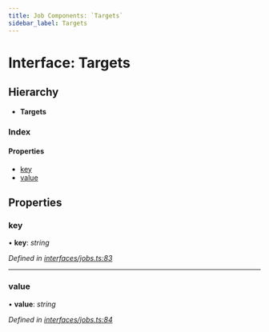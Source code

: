 ```yaml
---
title: Job Components: `Targets`
sidebar_label: Targets
---
```


# Interface: Targets

## Hierarchy

* **Targets**

### Index

#### Properties

* [key](targets.md#key)
* [value](targets.md#value)

## Properties

###  key

• **key**: *string*

*Defined in [interfaces/jobs.ts:83](https://github.com/terascope/teraslice/blob/a3992c27/packages/job-components/src/interfaces/jobs.ts#L83)*

___

###  value

• **value**: *string*

*Defined in [interfaces/jobs.ts:84](https://github.com/terascope/teraslice/blob/a3992c27/packages/job-components/src/interfaces/jobs.ts#L84)*
